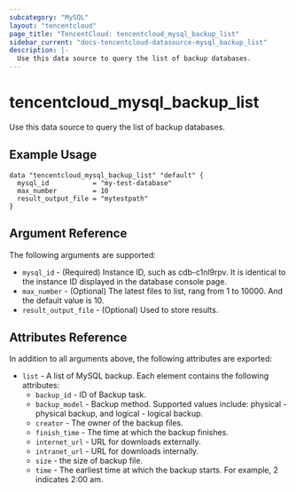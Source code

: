 ```yaml
---
subcategory: "MySQL"
layout: "tencentcloud"
page_title: "TencentCloud: tencentcloud_mysql_backup_list"
sidebar_current: "docs-tencentcloud-datasource-mysql_backup_list"
description: |-
  Use this data source to query the list of backup databases.
---
```


# tencentcloud_mysql_backup_list

Use this data source to query the list of backup databases.

## Example Usage

```hcl
data "tencentcloud_mysql_backup_list" "default" {
  mysql_id           = "my-test-database"
  max_number         = 10
  result_output_file = "mytestpath"
}
```

## Argument Reference

The following arguments are supported:

* `mysql_id` - (Required) Instance ID, such as cdb-c1nl9rpv. It is identical to the instance ID displayed in the database console page.
* `max_number` - (Optional) The latest files to list, rang from 1 to 10000. And the default value is 10.
* `result_output_file` - (Optional) Used to store results.

## Attributes Reference

In addition to all arguments above, the following attributes are exported:

* `list` - A list of MySQL backup. Each element contains the following attributes:
  * `backup_id` - ID of Backup task.
  * `backup_model` - Backup method. Supported values include: physical - physical backup, and logical - logical backup.
  * `creator` - The owner of the backup files.
  * `finish_time` - The time at which the backup finishes.
  * `internet_url` - URL for downloads externally.
  * `intranet_url` - URL for downloads internally.
  * `size` - the size of backup file.
  * `time` - The earliest time at which the backup starts. For example, 2 indicates 2:00 am.


